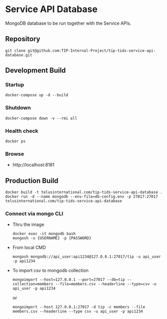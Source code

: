 # Service API Database
MongoDB database to be run together with the Service APIs.

## Repository
```
git clone git@github.com:TIP-Internal-Project/tip-tids-service-api-database.git
```

## Development Build

### Startup
```
docker-compose up -d --build
```

### Shutdown
```
docker-compose down -v --rmi all
```

### Health check
```
docker ps
```

### Browse
- http://localhost:8181


## Production Build
```
docker build -t telusinternational.com/tip-tids-service-api-database .
docker run -d --name mongodb --env-file=db-config.env -p 27017:27017 telusinternational.com/tip-tids-service-api-database
```

### Connect via mongo CLI
- Thru the image
  ```
  docker exec -it mongodb bash
  mongosh -u {USERNAME} -p {PASSWORD}
  ```
- From local CMD
  ```
  mongosh mongodb://api_user:api1234@127.0.0.1:27017/tip -u api_user -p api1234
  ```
- To import csv to mongodb collection
  ```
  mongoimport --host=127.0.0.1 --port=27017 --db=tip --collection=members --file=members.csv --headerline --type=csv -u api_user -p api1234
  ```
  or
  ```
  mongoimport --host 127.0.0.1:27017 -d tip -c members --file members.csv --headerline --type csv -u api_user -p api1234
  ```
